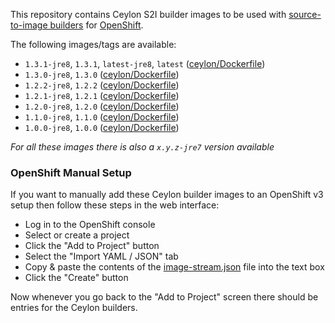This repository contains Ceylon S2I builder images to be used with [source-to-image builders](https://github.com/openshift/source-to-image) for [OpenShift](https://github.com/openshift/origin/).

The following images/tags are available:

 - `1.3.1-jre8`, `1.3.1`, `latest-jre8`, `latest` ([ceylon/Dockerfile](https://github.com/ceylon-docker/s2i-ceylon/blob/master/1.3.1/1.3.1-jre8/Dockerfile))
 - `1.3.0-jre8`, `1.3.0` ([ceylon/Dockerfile](https://github.com/ceylon-docker/s2i-ceylon/blob/master/1.3.0/1.3.0-jre8/Dockerfile))
 - `1.2.2-jre8`, `1.2.2` ([ceylon/Dockerfile](https://github.com/ceylon-docker/s2i-ceylon/blob/master/1.2.2/1.2.2-jre8/Dockerfile))
 - `1.2.1-jre8`, `1.2.1` ([ceylon/Dockerfile](https://github.com/ceylon-docker/s2i-ceylon/blob/master/1.2.1/1.2.1-jre8/Dockerfile))
 - `1.2.0-jre8`, `1.2.0` ([ceylon/Dockerfile](https://github.com/ceylon-docker/s2i-ceylon/blob/master/1.2.0/1.2.0-jre8/Dockerfile))
 - `1.1.0-jre8`, `1.1.0` ([ceylon/Dockerfile](https://github.com/ceylon-docker/s2i-ceylon/blob/master/1.1.0/1.1.0-jre8/Dockerfile))
 - `1.0.0-jre8`, `1.0.0` ([ceylon/Dockerfile](https://github.com/ceylon-docker/s2i-ceylon/blob/master/1.0.0/1.0.0-jre8/Dockerfile))

*For all these images there is also a `x.y.z-jre7` version available*

### OpenShift Manual Setup

If you want to manually add these Ceylon builder images to an OpenShift v3 setup then follow these steps in the web interface:

 - Log in to the OpenShift console
 - Select or create a project
 - Click the "Add to Project" button
 - Select the "Import YAML / JSON" tab
 - Copy & paste the contents of the [image-stream.json](https://github.com/ceylon-docker/s2i-ceylon/blob/master/image-stream.json) file into the text box
 - Click the "Create" button

Now whenever you go back to the "Add to Project" screen there should be entries for the Ceylon builders.


